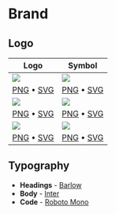 # Brand

## Logo

| Logo | Symbol |
|-|-|
| ![](https://github.com/prisma/presskit/raw/main/Logos/Preview-PrismaLogo-Default.png) | ![](https://github.com/prisma/presskit/raw/main/Logos/Preview-PrismaLogoSymbol-Default.png) |
| [PNG](https://github.com/prisma/presskit/raw/main/Logos/Logo-Default-Prisma.png) • [SVG](https://github.com/prisma/presskit/raw/main/Logos/Logo-Default-Prisma.svg) | [PNG](https://github.com/prisma/presskit/raw/main/Logos/Logomark-Default-Prisma.png) • [SVG](https://github.com/prisma/presskit/raw/main/Logos/Logomark-Default-Prisma.svg) |
| ![](https://github.com/prisma/presskit/raw/main/Logos/Preview-PrismaLogo-Dark.png) | ![](https://github.com/prisma/presskit/raw/main/Logos/Preview-PrismaLogoSymbol-Dark.png) |
| [PNG](https://github.com/prisma/presskit/raw/main/Logos/Logo-Dark-Prisma.png) • [SVG](https://github.com/prisma/presskit/raw/main/Logos/Logo-Dark-Prisma.svg) | [PNG](https://github.com/prisma/presskit/raw/main/Logos/Logomark-Dark-Prisma.png) • [SVG](https://github.com/prisma/presskit/raw/main/Logos/Logomark-Dark-Prisma.svg) |
| ![](https://github.com/prisma/presskit/raw/main/Logos/Preview-PrismaLogo-Light.png) | ![](https://github.com/prisma/presskit/raw/main/Logos/Preview-PrismaLogoSymbol-Light.png) |
| [PNG](https://github.com/prisma/presskit/raw/main/Logos/Logo-Light-Prisma.png) • [SVG](https://github.com/prisma/presskit/raw/main/Logos/Logo-Light-Prisma.svg) | [PNG](https://github.com/prisma/presskit/raw/main/Logos/Logomark-Light-Prisma.png) • [SVG](https://github.com/prisma/presskit/raw/main/Logos/Logomark-Light-Prisma.svg) |

## Typography

- **Headings** - [Barlow](https://fonts.google.com/specimen/Barlow)
- **Body** - [Inter](https://fonts.google.com/specimen/Inter)
- **Code** - [Roboto Mono](https://fonts.google.com/specimen/Roboto+Mono)
